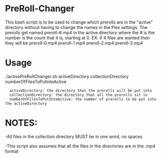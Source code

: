 # PreRoll-Changer
This bash script is to be used to change which prerolls are in the "active" directory without having to change the names in the Plex settings. The prerolls get named preroll-#.mp4 in the active directory where the # is the number is the count that it is, starting at 0. EX: if 4 files are wanted then they will be preroll-0.mp4 preroll-1.mp4 preroll-2.mp4 preroll-3.mp4

# Usage
  ./activePreRollChanger.sh activeDirectory collectionDirectory numberOfFilesToPutIntoActive
  
      activeDirectory: the directory that the prerolls will be put into
      collectionDirectory: the directory that all the prerolls sit in
      numberOfFilesToPutIntoActive: the number of prerolls to be put into the activeDirectory
  
# NOTES:
  -All files in the collection directory MUST be in one word, no spaces
  
  -This script also assumes that all the files in the directories are in the .mp4 format
